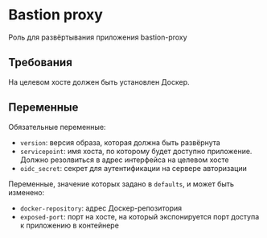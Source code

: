 # Bastion proxy

Роль для развёртывания приложения bastion-proxy

## Требования

На целевом хосте должен быть установлен Доскер.

## Переменные

Обязательные переменные:

* `version`: версия образа, которая должна быть развёрнута
* `servicepoint`: имя хоста, по которому будет доступно приложение. Должно резолвиться в адрес интерфейса на целевом хосте
* `oidc_secret`: секрет для аутентификации на сервере авторизации

Переменные, значение которых задано в `defaults`, и может быть изменено:

* `docker-repository`: адрес Доскер-репозитория
* `exposed-port`:  порт на хосте, на который экспонируется порт доступа к приложению в контейнере
